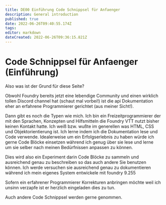 ```yaml
---
title: DE00 Einführung Code Schnippsel für Anfaenger
description: General introduction 
published: true
date: 2022-06-26T09:40:55.174Z
tags: 
editor: markdown
dateCreated: 2022-06-26T09:36:15.821Z
---
```


# Code Schnippsel für Anfaenger (Einführung)
Also was ist der Grund für diese Seite?

Obwohl Foundry bereits jetzt eine lebendige Community und einen wirklich tollen Discord channel hat (schaut mal vorbei!) ist die api Dokumentation eher an erfahrene Programmierer gerichtet (aus meiner Sicht!).

Dann gibt es noch die Typen wie mich. Ich bin ein Freizeitprogrammierer der mit den Sprachen, Konzepten und Hilfsmitteln die Foundry VTT nutzt bisher keinen Kontakt hatte.
Ich weiß bzw. wußte im generellen was HTML, CSS und Objektorientierung ist. 
Ich lerne indem ich die Dokumentation lese und Code verwende. Idealerweise um ein Erfolgserlebnis zu haben würde ich gerne Code Blöcke einsetzen während ich genug über sie lese und lerne um sie selber nach meinen Bedürfnissen anpassen zu können.

Dies wird also ein Experiment darin Code Blöcke zu sammeln und ausreichend genau zu beschreiben so das auch andere Sie benutzen können. Ich werde versuchen sie ausreichend genau zu dokumentieren während ich mein eigenes System entwickele mit foundry 9.255

Sofern ein erfahrener Programmierer Korrekturen anbringen möchte weil ich unsinn verzapfe ist er herzlich eingeladen dies zu tun.

Auch andere Code Schnippsel werden gerne genommen.